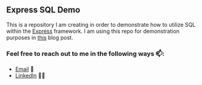 ## Express SQL Demo
This is a repository I am creating in order to demonstrate how to utilize SQL within the [Express](https://expressjs.com/) framework.  I am using this repo for demonstration purposes in [this](https://ryan-m-schleck.medium.com/using-mysql-in-express-57f900f5e362) blog post.

### Feel free to reach out to me in the following ways 📫:
* [Email](mailto:Ryan.M.Schleck@gmail.com) 📧
* [LinkedIn](https://www.linkedin.com/in/ryan-schleck/) 🧑‍💼